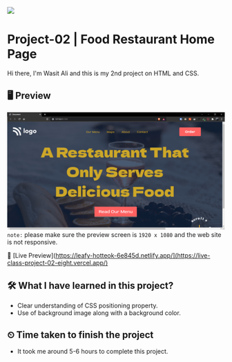 ![](https://img.shields.io/badge/Technologies-HTML--CSS-orange)

# Project-02 | Food Restaurant Home Page

Hi there,
I'm Wasit Ali and this is my 2nd project on HTML and CSS.

## 🖥 Preview

![](./assets/2022-08-10-21-48-10.png)
`note:` please make sure the preview screen is `1920 x 1080` and the web site is not responsive.

🚀 [Live Preview](https://leafy-hotteok-6e845d.netlify.app/](https://live-class-project-02-eight.vercel.app/)

## 🛠️ What I have learned in this project?

- Clear understanding of CSS positioning property.
- Use of background image along with a background color.

## ⏲ Time taken to finish the project

- It took me around 5-6 hours to complete this project.
